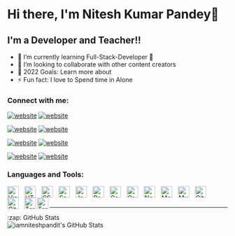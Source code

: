 # Hi there, I'm Nitesh Kumar Pandey👋 



## I'm a Developer and Teacher!!

- 🌱 I’m currently learning Full-Stack-Developer 🤣
- 👯 I’m looking to collaborate with other content creators
- 🥅 2022 Goals: Learn more about 
- ⚡ Fun fact: I love to Spend time in Alone

### Connect with me:


[![website](./img/youtube-light.svg)](https://www.youtube.com/channel/UCwVsw7nPyTv9pcDMNK272Aw#gh-light-mode-only)
[![website](./img/youtube-dark.svg)](https://www.youtube.com/channel/UCwVsw7nPyTv9pcDMNK272Aw#gh-dark-mode-only)
&nbsp;&nbsp;



[![website](./img/twitter-light.svg)](https://twitter.com/iamniteshpandit#gh-light-mode-only)
[![website](./img/twitter-dark.svg)](https://twitter.com/iamniteshpandit#gh-dark-mode-only)
&nbsp;&nbsp;


[![website](./img/linkedin-light.svg)](https://linkedin.com/in/iamniteshpandit#gh-light-mode-only)
[![website](./img/linkedin-dark.svg)](https://linkedin.com/in/iamniteshpandit#gh-dark-mode-only)
&nbsp;&nbsp;


[![website](./img/instagram-light.svg)](https://instagram.com/iamniteshpandit#gh-light-mode-only)
[![website](./img/instagram-dark.svg)](https://instagram.com/iamniteshpandit#gh-dark-mode-only)

### Languages and Tools:


<img align="left" alt="Visual Studio Code" width="26px" src="https://cdn.jsdelivr.net/gh/devicons/devicon/icons/vscode/vscode-original.svg" style="padding-right:10px;" />

<img align="left" alt="HTML5" width="26px" src="https://cdn.jsdelivr.net/gh/devicons/devicon/icons/html5/html5-original.svg" style="padding-right:10px;" />

<img align="left" alt="CSS3" width="26px" src="https://cdn.jsdelivr.net/gh/devicons/devicon/icons/css3/css3-original.svg" style="padding-right:10px;" />

<img align="left" alt="Sass" width="26px" src="https://cdn.jsdelivr.net/gh/devicons/devicon/icons/sass/sass-original.svg" style="padding-right:10px;" />

<img align="left" alt="JavaScript" width="26px" src="https://cdn.jsdelivr.net/gh/devicons/devicon/icons/javascript/javascript-original.svg" style="padding-right:10px;" />


<img align="left" alt="React" width="26px" src="https://cdn.jsdelivr.net/gh/devicons/devicon/icons/react/react-original.svg" style="padding-right:10px;" />

<img align="left" alt="Gatsby" width="26px" src="https://cdn.jsdelivr.net/gh/devicons/devicon/icons/gatsby/gatsby-original.svg" style="padding-right:10px;" />

<img align="left" alt="GraphQL" width="26px" src="https://cdn.jsdelivr.net/gh/devicons/devicon/icons/graphql/graphql-plain.svg" style="padding-right:10px;" />

<img align="left" alt="Node.js" width="26px" src="https://cdn.jsdelivr.net/gh/devicons/devicon/icons/nodejs/nodejs-original.svg" style="padding-right:10px;" />

<img align="left" alt="MongoDB" width="26px" src="https://cdn.jsdelivr.net/gh/devicons/devicon/icons/mongodb/mongodb-original.svg" style="padding-right:10px;" />

<img align="left" alt="MySQL" width="26px" src="https://cdn.jsdelivr.net/gh/devicons/devicon/icons/mysql/mysql-original.svg" style="padding-right:10px;" />

<img align="left" alt="Git" width="26px" src="https://cdn.jsdelivr.net/gh/devicons/devicon/icons/git/git-original.svg" style="padding-right:10px;" />

<img align="left" alt="GitHub" width="26px" src="https://user-images.githubusercontent.com/3369400/139447912-e0f43f33-6d9f-45f8-be46-2df5bbc91289.png" style="padding-right:10px;" />


<img align="left" alt="Terminal" width="26px" src="./img/terminal-light.svg" />

<img align="left" alt="Terminal" width="26px" src="./img/terminal-dark.svg" />


<br />
<br />



---


  <summary>:zap: GitHub Stats</summary>

  <img align="left" alt="iamniteshpandit's GitHub Stats" src="https://github-readme-stats.vercel.app/api?username=iamniteshpandit&show_icons=true&hide_border=false&title_color=ff652f&icon_color=FFE400&bg_color=09131B&text_color=ffffff&border_color=0c1a25" />




[website]: https://twitter.com/iamniteshpandit
[twitter]: https://twitter.com/iamniteshpandit
[youtube]: https://youtube.com/https://www.youtube.com/channel/UCwVsw7nPyTv9pcDMNK272Aw
[instagram]: https://instagram.com/iamniteshpandit
[linkedin]: https://linkedin.com/in/iamniteshpandit
